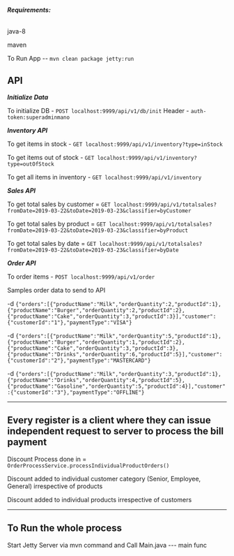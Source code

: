 ###### **Requirements:**

java-8

maven

To Run App -- `mvn clean package jetty:run`

API
---

**_Initialize Data_**

To initialize DB - `POST localhost:9999/api/v1/db/init`
Header - `auth-token:superadminmano`

**_Inventory API_**

To get items in stock - `GET localhost:9999/api/v1/inventory?type=inStock`

To get items out of stock - `GET localhost:9999/api/v1/inventory?type=outOfStock`

To get all items in inventory - `GET localhost:9999/api/v1/inventory`

_**Sales API**_

To get total sales by customer = `GET localhost:9999/api/v1/totalsales?fromDate=2019-03-22&toDate=2019-03-23&classifier=byCustomer`

To get total sales by product = `GET localhost:9999/api/v1/totalsales?fromDate=2019-03-22&toDate=2019-03-23&classifier=byProduct`

To get total sales by date = `GET localhost:9999/api/v1/totalsales?fromDate=2019-03-22&toDate=2019-03-23&classifier=byDate`

_**Order API**_

To order items - `POST localhost:9999/api/v1/order`

Samples order data to send to API

-d `{"orders":[{"productName":"Milk","orderQuantity":2,"productId":1},{"productName":"Burger","orderQuantity":2,"productId":2},{"productName":"Cake","orderQuantity":3,"productId":3}],"customer":{"customerId":"1"},"paymentType":"VISA"}`

-d `{"orders":[{"productName":"Milk","orderQuantity":5,"productId":1},{"productName":"Burger","orderQuantity":1,"productId":2},{"productName":"Cake","orderQuantity":3,"productId":3},{"productName":"Drinks","orderQuantity":6,"productId":5}],"customer":{"customerId":"2"},"paymentType":"MASTERCARD"}`

-d `{"orders":[{"productName":"Milk","orderQuantity":3,"productId":1},{"productName":"Drinks","orderQuantity":4,"productId":5},{"productName":"Gasoline","orderQuantity":5,"productId":4}],"customer":{"customerId":"3"},"paymentType":"OFFLINE"}`

-----
Every register is a client where they can issue independent request to server to process the bill payment
-----
Discount Process done in = `OrderProcessService.processIndividualProductOrders()`

Discount added to individual customer category (Senior, Employee, General) irrespective of products

Discount added to individual products irrespective of customers

--------
To Run the whole process 
--------
Start Jetty Server via mvn command and Call Main.java --- main func
